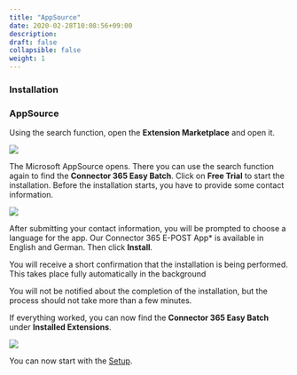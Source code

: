 ```yaml
---
title: "AppSource"
date: 2020-02-28T10:08:56+09:00
description: 
draft: false
collapsible: false
weight: 1
---
```

### Installation

### AppSource

Using the search function, open the **Extension Marketplace** and open it.

![](images/apps/epostextensionen.PNG)

The Microsoft AppSource opens. There you can use the search function again to find the **Connector 365 Easy Batch**. Click on **Free Trial** to start the installation. Before the installation starts, you have to provide some contact information.

![](images/apps/mailattachmentssuche_ÄNDERN.PNG)

After submitting your contact information, you will be prompted to choose a language for the app. Our Connector 365 E-POST App* is available in English and German. Then click **Install**.

You will receive a short confirmation that the installation is being performed. This takes place fully automatically in the background

You will not be notified about the completion of the installation, but the process should not take more than a few minutes.

If everything worked, you can now find the **Connector 365 Easy Batch** under **Installed Extensions**.

![](images/apps/easyinstalledextension.PNG)

You can now start with the [Setup](/en-us/apps/easybatch/first-steps/setup/).

